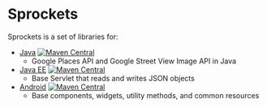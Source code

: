 Sprockets
=========

Sprockets is a set of libraries for:

* [Java](java/) [![Maven Central][0]][1]
    * Google Places API and Google Street View Image API in Java
* [Java EE](java-ee/) [![Maven Central][2]][3]
    * Base Servlet that reads and writes JSON objects
* [Android](android/) [![Maven Central][4]][5]
    * Base components, widgets, utility methods, and common resources

[0]: https://img.shields.io/maven-central/v/net.sf.sprockets/sprockets.svg
[1]: https://search.maven.org/#search|ga|1|g%3Anet.sf.sprockets%20a%3Asprockets
[2]: https://img.shields.io/maven-central/v/net.sf.sprockets/sprockets-ee.svg
[3]: https://search.maven.org/#search|ga|1|g%3Anet.sf.sprockets%20a%3Asprockets-ee
[4]: https://img.shields.io/maven-central/v/net.sf.sprockets/sprockets-android.svg
[5]: https://search.maven.org/#search|ga|1|g%3Anet.sf.sprockets%20a%3Asprockets-android

